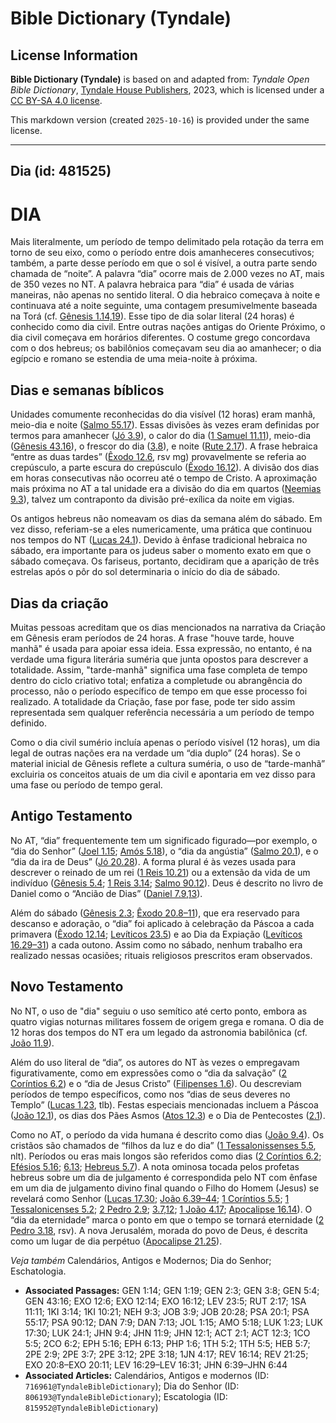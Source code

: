 # Bible Dictionary (Tyndale)

## License Information

**Bible Dictionary (Tyndale)** is based on and adapted from: _Tyndale Open Bible Dictionary_, [Tyndale House Publishers](https://tyndaleopenresources.com/), 2023, which is licensed under a [CC BY-SA 4.0 license](https://creativecommons.org/licenses/by-sa/4.0/legalcode.en).

This markdown version (created `2025-10-16`) is provided under the same license.



--------------------------------

## Dia (id: 481525)

DIA
===

Mais literalmente, um período de tempo delimitado pela rotação da terra em torno de seu eixo, como o período entre dois amanheceres consecutivos; também, a parte desse período em que o sol é visível, a outra parte sendo chamada de “noite”. A palavra “dia” ocorre mais de 2\.000 vezes no AT, mais de 350 vezes no NT. A palavra hebraica para “dia” é usada de várias maneiras, não apenas no sentido literal. O dia hebraico começava à noite e continuava até a noite seguinte, uma contagem presumivelmente baseada na Torá (cf. [Gênesis 1\.14,19](https://ref.ly/Gen1:14,Gen1:19)). Esse tipo de dia solar literal (24 horas) é conhecido como dia civil. Entre outras nações antigas do Oriente Próximo, o dia civil começava em horários diferentes. O costume grego concordava com o dos hebreus; os babilônios começavam seu dia ao amanhecer; o dia egípcio e romano se estendia de uma meia\-noite à próxima.

Dias e semanas bíblicos
-----------------------

Unidades comumente reconhecidas do dia visível (12 horas) eram manhã, meio\-dia e noite ([Salmo 55\.17](https://ref.ly/Ps55:17)). Essas divisões às vezes eram definidas por termos para amanhecer ([Jó 3\.9](https://ref.ly/Job3:9)), o calor do dia ([1 Samuel 11\.11](https://ref.ly/1Sam11:11)), meio\-dia ([Gênesis 43\.16](https://ref.ly/Gen43:16)), o frescor do dia ([3\.8](https://ref.ly/Gen3:8)), e noite ([Rute 2\.17](https://ref.ly/Ruth2:17)). A frase hebraica “entre as duas tardes” ([Êxodo 12\.6](https://ref.ly/Exod12:6), rsv mg) provavelmente se referia ao crepúsculo, a parte escura do crepúsculo ([Êxodo 16\.12](https://ref.ly/Exod16:12)). A divisão dos dias em horas consecutivas não ocorreu até o tempo de Cristo. A aproximação mais próxima no AT a tal unidade era a divisão do dia em quartos ([Neemias 9\.3](https://ref.ly/Neh9:3)), talvez um contraponto da divisão pré\-exílica da noite em vigias.

Os antigos hebreus não nomeavam os dias da semana além do sábado. Em vez disso, referiam\-se a eles numericamente, uma prática que continuou nos tempos do NT ([Lucas 24\.1](https://ref.ly/Luke24:1)). Devido à ênfase tradicional hebraica no sábado, era importante para os judeus saber o momento exato em que o sábado começava. Os fariseus, portanto, decidiram que a aparição de três estrelas após o pôr do sol determinaria o início do dia de sábado.

Dias da criação
---------------

Muitas pessoas acreditam que os dias mencionados na narrativa da Criação em Gênesis eram períodos de 24 horas. A frase "houve tarde, houve manhã" é usada para apoiar essa ideia. Essa expressão, no entanto, é na verdade uma figura literária suméria que junta opostos para descrever a totalidade. Assim, "tarde\-manhã" significa uma fase completa de tempo dentro do ciclo criativo total; enfatiza a completude ou abrangência do processo, não o período específico de tempo em que esse processo foi realizado. A totalidade da Criação, fase por fase, pode ter sido assim representada sem qualquer referência necessária a um período de tempo definido.

Como o dia civil sumério incluía apenas o período visível (12 horas), um dia legal de outras nações era na verdade um “dia duplo” (24 horas). Se o material inicial de Gênesis reflete a cultura suméria, o uso de “tarde\-manhã” excluiria os conceitos atuais de um dia civil e apontaria em vez disso para uma fase ou período de tempo geral.

Antigo Testamento
-----------------

No AT, “dia” frequentemente tem um significado figurado—por exemplo, o “dia do Senhor” ([Joel 1\.15](https://ref.ly/Joel1:15); [Amós 5\.18](https://ref.ly/Amos5:18)), o “dia da angústia” ([Salmo 20\.1](https://ref.ly/Ps20:1)), e o “dia da ira de Deus” ([Jó 20\.28](https://ref.ly/Job20:28)). A forma plural é às vezes usada para descrever o reinado de um rei ([1 Reis 10\.21](https://ref.ly/1Kgs10:21)) ou a extensão da vida de um indivíduo ([Gênesis 5\.4](https://ref.ly/Gen5:4); [1 Reis 3\.14](https://ref.ly/1Kgs3:14); [Salmo 90\.12](https://ref.ly/Ps90:12)). Deus é descrito no livro de Daniel como o “Ancião de Dias” ([Daniel 7\.9,13](https://ref.ly/Dan7:9,Dan7:13)).

Além do sábado ([Gênesis 2\.3](https://ref.ly/Gen2:3); [Êxodo 20\.8–11](https://ref.ly/Exod20:8-Exod20:11)), que era reservado para descanso e adoração, o “dia” foi aplicado à celebração da Páscoa a cada primavera ([Êxodo 12\.14](https://ref.ly/Exod12:14); [Levíticos 23\.5](https://ref.ly/Lev23:5)) e ao Dia da Expiação ([Levíticos 16\.29–31](https://ref.ly/Lev16:29-Lev16:31)) a cada outono. Assim como no sábado, nenhum trabalho era realizado nessas ocasiões; rituais religiosos prescritos eram observados.

Novo Testamento
---------------

No NT, o uso de "dia" seguiu o uso semítico até certo ponto, embora as quatro vigias noturnas militares fossem de origem grega e romana. O dia de 12 horas dos tempos do NT era um legado da astronomia babilônica (cf. [João 11\.9](https://ref.ly/John11:9)).

Além do uso literal de “dia”, os autores do NT às vezes o empregavam figurativamente, como em expressões como o “dia da salvação” ([2 Coríntios 6\.2](https://ref.ly/2Cor6:2)) e o “dia de Jesus Cristo” ([Filipenses 1\.6](https://ref.ly/Phil1:6)). Ou descreviam períodos de tempo específicos, como nos “dias de seus deveres no Templo” ([Lucas 1\.23](https://ref.ly/Luke1:23), tlb). Festas especiais mencionadas incluem a Páscoa ([João 12\.1](https://ref.ly/John12:1)), os dias dos Pães Asmos ([Atos 12\.3](https://ref.ly/Acts12:3)) e o Dia de Pentecostes ([2\.1](https://ref.ly/Acts2:1)).

Como no AT, o período da vida humana é descrito como dias ([João 9\.4](https://ref.ly/John9:4)). Os cristãos são chamados de “filhos da luz e do dia” ([1 Tessalonissenses 5\.5](https://ref.ly/1Thess5:5), nlt). Períodos ou eras mais longos são referidos como dias ([2 Coríntios 6\.2](https://ref.ly/2Cor6:2); [Efésios 5\.16](https://ref.ly/Eph5:16); [6\.13](https://ref.ly/Eph6:13); [Hebreus 5\.7](https://ref.ly/Heb5:7)). A nota ominosa tocada pelos profetas hebreus sobre um dia de julgamento é correspondida pelo NT com ênfase em um dia de julgamento divino final quando o Filho do Homem (Jesus) se revelará como Senhor ([Lucas 17\.30](https://ref.ly/Luke17:30); [João 6\.39–44](https://ref.ly/John6:39-John6:44); [1 Coríntios 5\.5](https://ref.ly/1Cor5:5); [1 Tessalonicenses 5\.2](https://ref.ly/1Thess5:2); [2 Pedro 2\.9](https://ref.ly/2Pet2:9); [3\.7,12](https://ref.ly/2Pet3:7,2Pet3:12); [1 João 4\.17](https://ref.ly/1John4:17); [Apocalipse 16\.14](https://ref.ly/Rev16:14)). O “dia da eternidade” marca o ponto em que o tempo se tornará eternidade ([2 Pedro 3\.18](https://ref.ly/2Pet3:18), rsv). A nova Jerusalém, morada do povo de Deus, é descrita como um lugar de dia perpétuo ([Apocalipse 21\.25](https://ref.ly/Rev21:25)).

*Veja também* Calendários, Antigos e Modernos; Dia do Senhor; Eschatologia.

* **Associated Passages:** GEN 1:14; GEN 1:19; GEN 2:3; GEN 3:8; GEN 5:4; GEN 43:16; EXO 12:6; EXO 12:14; EXO 16:12; LEV 23:5; RUT 2:17; 1SA 11:11; 1KI 3:14; 1KI 10:21; NEH 9:3; JOB 3:9; JOB 20:28; PSA 20:1; PSA 55:17; PSA 90:12; DAN 7:9; DAN 7:13; JOL 1:15; AMO 5:18; LUK 1:23; LUK 17:30; LUK 24:1; JHN 9:4; JHN 11:9; JHN 12:1; ACT 2:1; ACT 12:3; 1CO 5:5; 2CO 6:2; EPH 5:16; EPH 6:13; PHP 1:6; 1TH 5:2; 1TH 5:5; HEB 5:7; 2PE 2:9; 2PE 3:7; 2PE 3:12; 2PE 3:18; 1JN 4:17; REV 16:14; REV 21:25; EXO 20:8–EXO 20:11; LEV 16:29–LEV 16:31; JHN 6:39–JHN 6:44
* **Associated Articles:** Calendários, Antigos e modernos (ID: `716961@TyndaleBibleDictionary`); Dia do Senhor (ID: `806193@TyndaleBibleDictionary`); Escatologia (ID: `815952@TyndaleBibleDictionary`)

